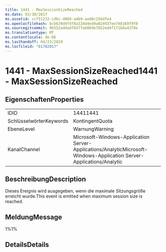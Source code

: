 ```yaml
---
title: 1441 - MaxSessionSizeReached
ms.date: 03/30/2017
ms.assetid: ccf51232-cdbc-4004-a4b9-aed0c256dfe4
ms.openlocfilehash: bcb639d4fdf8a324d4ed9a024937ee748169f9f0
ms.sourcegitcommit: 9b552addadfb57fab0b9e7852ed4f1f1b8a42f8e
ms.translationtype: MT
ms.contentlocale: de-DE
ms.lasthandoff: 04/23/2019
ms.locfileid: "61782017"
---
```

# <a name="1441---maxsessionsizereached"></a><span data-ttu-id="c1bbb-102">1441 - MaxSessionSizeReached</span><span class="sxs-lookup"><span data-stu-id="c1bbb-102">1441 - MaxSessionSizeReached</span></span>
## <a name="properties"></a><span data-ttu-id="c1bbb-103">Eigenschaften</span><span class="sxs-lookup"><span data-stu-id="c1bbb-103">Properties</span></span>  
  
|||  
|-|-|  
|<span data-ttu-id="c1bbb-104">ID</span><span class="sxs-lookup"><span data-stu-id="c1bbb-104">ID</span></span>|<span data-ttu-id="c1bbb-105">1441</span><span class="sxs-lookup"><span data-stu-id="c1bbb-105">1441</span></span>|  
|<span data-ttu-id="c1bbb-106">Schlüsselwörter</span><span class="sxs-lookup"><span data-stu-id="c1bbb-106">Keywords</span></span>|<span data-ttu-id="c1bbb-107">Kontingent</span><span class="sxs-lookup"><span data-stu-id="c1bbb-107">Quota</span></span>|  
|<span data-ttu-id="c1bbb-108">Ebene</span><span class="sxs-lookup"><span data-stu-id="c1bbb-108">Level</span></span>|<span data-ttu-id="c1bbb-109">Warnung</span><span class="sxs-lookup"><span data-stu-id="c1bbb-109">Warning</span></span>|  
|<span data-ttu-id="c1bbb-110">Kanal</span><span class="sxs-lookup"><span data-stu-id="c1bbb-110">Channel</span></span>|<span data-ttu-id="c1bbb-111">Microsoft-Windows-Application Server-Applications/Analytic</span><span class="sxs-lookup"><span data-stu-id="c1bbb-111">Microsoft-Windows-Application Server-Applications/Analytic</span></span>|  
  
## <a name="description"></a><span data-ttu-id="c1bbb-112">Beschreibung</span><span class="sxs-lookup"><span data-stu-id="c1bbb-112">Description</span></span>  
 <span data-ttu-id="c1bbb-113">Dieses Ereignis wird ausgegeben, wenn die maximale Sitzungsgröße erreicht wurde.</span><span class="sxs-lookup"><span data-stu-id="c1bbb-113">This event is emitted when maximum session size is reached.</span></span>  
  
## <a name="message"></a><span data-ttu-id="c1bbb-114">Meldung</span><span class="sxs-lookup"><span data-stu-id="c1bbb-114">Message</span></span>  
 <span data-ttu-id="c1bbb-115">1%</span><span class="sxs-lookup"><span data-stu-id="c1bbb-115">1%</span></span>  
  
## <a name="details"></a><span data-ttu-id="c1bbb-116">Details</span><span class="sxs-lookup"><span data-stu-id="c1bbb-116">Details</span></span>
